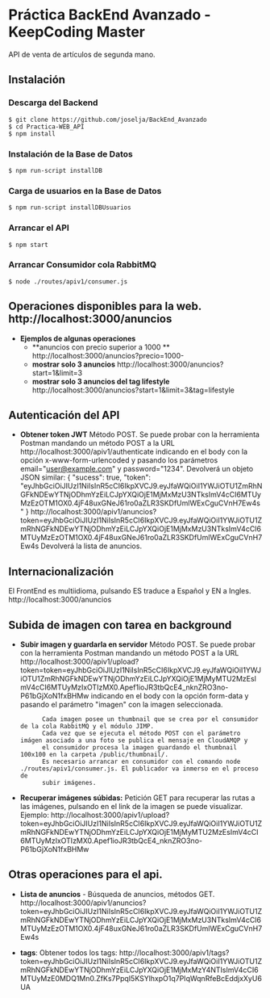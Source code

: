 <h1>Práctica BackEnd Avanzado - KeepCoding Master</h1>

API de venta de artículos de segunda mano.

## Instalación
### Descarga del Backend
	$ git clone https://github.com/joselja/BackEnd_Avanzado
	$ cd Practica-WEB_API
	$ npm install
	
### Instalación de la Base de Datos
	$ npm run-script installDB

### Carga de usuarios en la Base de Datos
	$ npm run-script installDBUsuarios

### Arrancar el API
	$ npm start

### Arrancar Consumidor cola RabbitMQ
    $ node ./routes/apiv1/consumer.js

## Operaciones disponibles para la web. http://localhost:3000/anuncios
- **Ejemplos de algunas operaciones**
	* **anuncios con precio superior a 1000 ** http://localhost:3000/anuncios?precio=1000-
	* **mostrar solo 3 anuncios** http://localhost:3000/anuncios?start=1&limit=3
	* **mostrar solo 3 anuncios del tag lifestyle** http://localhost:3000/anuncios?start=1&limit=3&tag=lifestyle

## Autenticación del API
- **Obtener token JWT** 
            Método POST. Se puede probar con la herramienta Postman mandando un método POST a la URL
            http://localhost:3000/apiv1/authenticate indicando en el body con la opción x-www-form-urlencoded y pasando
            los parámetros email="user@example.com" y password="1234".
            Devolverá un objeto JSON similar:
            {
               "sucess": true,
                "token": "eyJhbGciOiJIUzI1NiIsInR5cCI6IkpXVCJ9.eyJfaWQiOiI1YWJiOTU1ZmRhNGFkNDEwYTNjODhmYzEiLCJpYXQiOjE1MjMxMzU3NTksImV4cCI6MTUyMzEzOTM1OX0.4jF48uxGNeJ61ro0aZLR3SKDfUmlWExCguCVnH7Ew4s"
            }
            http://localhost:3000/apiv1/anuncios?token=eyJhbGciOiJIUzI1NiIsInR5cCI6IkpXVCJ9.eyJfaWQiOiI1YWJiOTU1ZmRhNGFkNDEwYTNjODhmYzEiLCJpYXQiOjE1MjMxMzU3NTksImV4cCI6MTUyMzEzOTM1OX0.4jF48uxGNeJ61ro0aZLR3SKDfUmlWExCguCVnH7Ew4s
            Devolverá la lista de anuncios.

## Internacionalización
El FrontEnd es multiidioma, pulsando ES traduce a Español y EN a Ingles.
    http://localhost:3000/anuncios

## Subida de imagen con tarea en background
- **Subir imagen y guardarla en servidor** 
            Método POST. Se puede probar con la herramienta Postman mandando un método POST a la URL
            http://localhost:3000/apiv1/upload?token=token=eyJhbGciOiJIUzI1NiIsInR5cCI6IkpXVCJ9.eyJfaWQiOiI1YWJiOTU1ZmRhNGFkNDEwYTNjODhmYzEiLCJpYXQiOjE1MjMyMTU2MzEsImV4cCI6MTUyMzIxOTIzMX0.Apef1ioJR3tbQcE4_nknZRO3no-P61bGjXoN1fxBHMw
            indicando en el body con la opción form-data y pasando el parámetro "imagen" con la imagen seleccionada.

            Cada imagen posee un thumbnail que se crea por el consumidor de la cola RabbitMQ y el módulo JIMP.
            Cada vez que se ejecuta el método POST con el parámetro imágen asociado a una foto se publica el mensaje en CloudAMQP y
            el consumidor procesa la imagen guardando el thumbnail 100x100 en la carpeta /public/thumbnail/.
            Es necesario arrancar en consumidor con el comando node ./routes/apiv1/consumer.js. El publicador va inmerso en el proceso de
            subir imágenes.

- **Recuperar imágenes súbidas:** 
            Petición GET para recuperar las rutas a las imágenes, pulsando en el link de la imagen se puede visualizar.
            Ejemplo:
            http://localhost:3000/apiv1/upload?token=eyJhbGciOiJIUzI1NiIsInR5cCI6IkpXVCJ9.eyJfaWQiOiI1YWJiOTU1ZmRhNGFkNDEwYTNjODhmYzEiLCJpYXQiOjE1MjMyMTU2MzEsImV4cCI6MTUyMzIxOTIzMX0.Apef1ioJR3tbQcE4_nknZRO3no-P61bGjXoN1fxBHMw

           
## Otras operaciones para el api. 
- **Lista de anuncios** - Búsqueda de anuncios, métodos GET.
                            http://localhost:3000/apiv1/anuncios?token=eyJhbGciOiJIUzI1NiIsInR5cCI6IkpXVCJ9.eyJfaWQiOiI1YWJiOTU1ZmRhNGFkNDEwYTNjODhmYzEiLCJpYXQiOjE1MjMxMzU3NTksImV4cCI6MTUyMzEzOTM1OX0.4jF48uxGNeJ61ro0aZLR3SKDfUmlWExCguCVnH7Ew4s
   
- **tags**:   Obtener todos los tags:
                http://localhost:3000/apiv1/tags?token=eyJhbGciOiJIUzI1NiIsInR5cCI6IkpXVCJ9.eyJfaWQiOiI1YWJiOTU1ZmRhNGFkNDEwYTNjODhmYzEiLCJpYXQiOjE1MjMxMzY4NTIsImV4cCI6MTUyMzE0MDQ1Mn0.ZfKs7PpqI5KSYlhxpO1q7PIqWqnRfeBcEddjxXyU6UA
            

